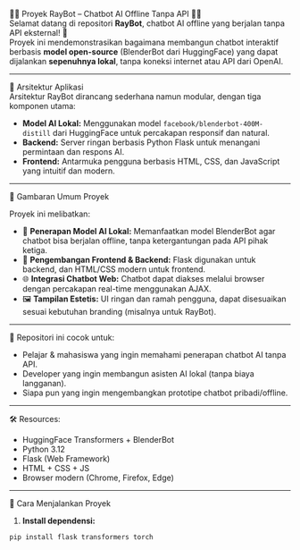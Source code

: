 🧠💬 Proyek RayBot – Chatbot AI Offline Tanpa API 🧠💬  
Selamat datang di repositori **RayBot**, chatbot AI offline yang berjalan tanpa API eksternal! 🚀  
Proyek ini mendemonstrasikan bagaimana membangun chatbot interaktif berbasis **model open-source** (BlenderBot dari HuggingFace) yang dapat dijalankan **sepenuhnya lokal**, tanpa koneksi internet atau API dari OpenAI.

---

🧱 Arsitektur Aplikasi  
Arsitektur RayBot dirancang sederhana namun modular, dengan tiga komponen utama:

- **Model AI Lokal:** Menggunakan model `facebook/blenderbot-400M-distill` dari HuggingFace untuk percakapan responsif dan natural.
- **Backend:** Server ringan berbasis Python Flask untuk menangani permintaan dan respons AI.
- **Frontend:** Antarmuka pengguna berbasis HTML, CSS, dan JavaScript yang intuitif dan modern.

---

📖 Gambaran Umum Proyek  

Proyek ini melibatkan:

- 🎯 **Penerapan Model AI Lokal:** Memanfaatkan model BlenderBot agar chatbot bisa berjalan offline, tanpa ketergantungan pada API pihak ketiga.
- 🧰 **Pengembangan Frontend & Backend:** Flask digunakan untuk backend, dan HTML/CSS modern untuk frontend.
- 🌐 **Integrasi Chatbot Web:** Chatbot dapat diakses melalui browser dengan percakapan real-time menggunakan AJAX.
- 🖼️ **Tampilan Estetis:** UI ringan dan ramah pengguna, dapat disesuaikan sesuai kebutuhan branding (misalnya untuk RayBot).

---

🎯 Repositori ini cocok untuk:

- Pelajar & mahasiswa yang ingin memahami penerapan chatbot AI tanpa API.
- Developer yang ingin membangun asisten AI lokal (tanpa biaya langganan).
- Siapa pun yang ingin mengembangkan prototipe chatbot pribadi/offline.

---

🛠️ Resources:

- HuggingFace Transformers + BlenderBot
- Python 3.12
- Flask (Web Framework)
- HTML + CSS + JS
- Browser modern (Chrome, Firefox, Edge)

---

🚀 Cara Menjalankan Proyek  

1. **Install dependensi:**

```bash
pip install flask transformers torch
